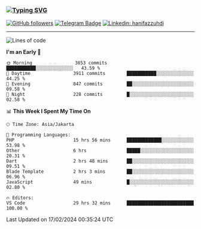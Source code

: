 ### [![Typing SVG](https://readme-typing-svg.herokuapp.com?font=lato&size=22&lines=Hi+There+👋)](https://git.io/typing-svg) 

[![GitHub followers](https://img.shields.io/github/followers/hanifazzuhdi?label=Follow&style=social)](https://github.com/hanifazzuhdi/?tab=follow) 
[![Telegram Badge](https://img.shields.io/badge/-hanif0198-blue?style=social&logo=telegram&link=https://www.t.me/hanif0198/)](https://www.t.me/hanif0198/) 
[![Linkedin: hanifazzuhdi](https://img.shields.io/badge/-hanifazzuhdi-blue?style=flat-square&logo=Linkedin&logoColor=white&link=https://www.linkedin.com/in/hanif-az-zuhdi-69688019b/)](https://www.linkedin.com/in/hanif-az-zuhdi-69688019b/) 

<hr/>

<!--START_SECTION:waka-->
![Lines of code](https://img.shields.io/badge/From%20Hello%20World%20I%27ve%20Written-46.5%20million%20lines%20of%20code-blue)

**I'm an Early 🐤** 

```text
🌞 Morning                3853 commits        ███████████░░░░░░░░░░░░░░   43.59 % 
🌆 Daytime                3911 commits        ███████████░░░░░░░░░░░░░░   44.25 % 
🌃 Evening                847 commits         ██░░░░░░░░░░░░░░░░░░░░░░░   09.58 % 
🌙 Night                  228 commits         █░░░░░░░░░░░░░░░░░░░░░░░░   02.58 % 
```


📊 **This Week I Spent My Time On** 

```text
🕑︎ Time Zone: Asia/Jakarta

💬 Programming Languages: 
PHP                      15 hrs 56 mins      █████████████░░░░░░░░░░░░   53.98 % 
Other                    6 hrs               █████░░░░░░░░░░░░░░░░░░░░   20.31 % 
Dart                     2 hrs 48 mins       ██░░░░░░░░░░░░░░░░░░░░░░░   09.51 % 
Blade Template           2 hrs 3 mins        ██░░░░░░░░░░░░░░░░░░░░░░░   06.96 % 
JavaScript               49 mins             █░░░░░░░░░░░░░░░░░░░░░░░░   02.80 % 

🔥 Editors: 
VS Code                  29 hrs 32 mins      █████████████████████████   100.00 % 
```


 Last Updated on 17/02/2024 00:35:24 UTC
<!--END_SECTION:waka-->
